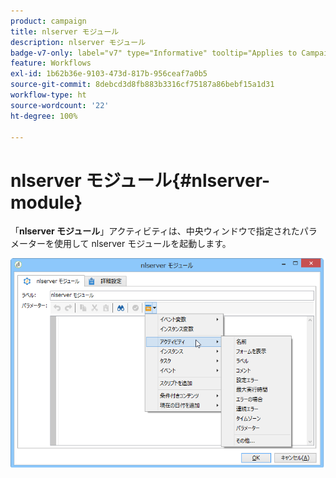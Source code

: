 ```yaml
---
product: campaign
title: nlserver モジュール
description: nlserver モジュール
badge-v7-only: label="v7" type="Informative" tooltip="Applies to Campaign Classic v7 only"
feature: Workflows
exl-id: 1b62b36e-9103-473d-817b-956ceaf7a0b5
source-git-commit: 8debcd3d8fb883b3316cf75187a86bebf15a1d31
workflow-type: ht
source-wordcount: '22'
ht-degree: 100%

---
```


# nlserver モジュール{#nlserver-module}



「**nlserver モジュール**」アクティビティは、中央ウィンドウで指定されたパラメーターを使用して nlserver モジュールを起動します。

![](assets/nlserver_module_edit.png)
